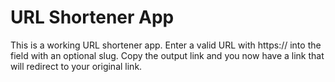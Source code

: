 # URL Shortener App

This is a working URL shortener app. Enter a valid URL with https:// into the field with an optional slug. Copy the output link and you now have a link that will redirect to your original link.